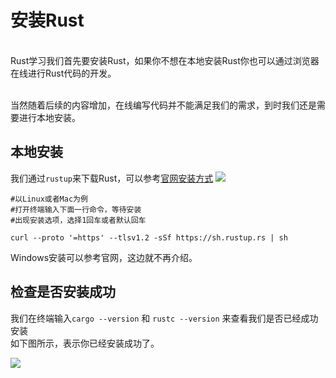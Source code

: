 # 安装Rust

<br/>Rust学习我们首先要安装Rust，如果你不想在本地安装Rust你也可以通过浏览器在线进行Rust代码的开发。

<br/>当然随着后续的内容增加，在线编写代码并不能满足我们的需求，到时我们还是需要进行本地安装。

## 本地安装

我们通过`rustup`来下载Rust，可以参考[官网安装方式](https://www.rust-lang.org/tools/install)
![](https://jack1.oss-cn-shanghai.aliyuncs.com/img/20210314220249.png)

```shell
#以Linux或者Mac为例
#打开终端输入下面一行命令，等待安装
#出现安装选项，选择1回车或者默认回车

curl --proto '=https' --tlsv1.2 -sSf https://sh.rustup.rs | sh
```
Windows安装可以参考官网，这边就不再介绍。

## 检查是否安装成功
我们在终端输入`cargo --version` 和 `rustc --version` 来查看我们是否已经成功安装
<br/>如下图所示，表示你已经安装成功了。

![](https://jack1.oss-cn-shanghai.aliyuncs.com/img/20210314222309.png)



